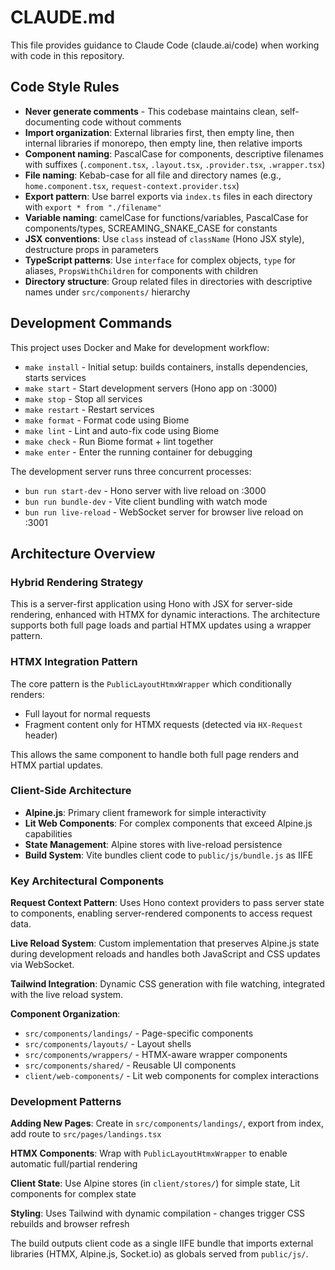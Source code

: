 # CLAUDE.md

This file provides guidance to Claude Code (claude.ai/code) when working with code in this repository.

## Code Style Rules

- **Never generate comments** - This codebase maintains clean, self-documenting code without comments
- **Import organization**: External libraries first, then empty line, then internal libraries if monorepo, then empty line, then relative imports
- **Component naming**: PascalCase for components, descriptive filenames with suffixes (`.component.tsx`, `.layout.tsx`, `.provider.tsx`, `.wrapper.tsx`)
- **File naming**: Kebab-case for all file and directory names (e.g., `home.component.tsx`, `request-context.provider.tsx`)
- **Export pattern**: Use barrel exports via `index.ts` files in each directory with `export * from "./filename"`
- **Variable naming**: camelCase for functions/variables, PascalCase for components/types, SCREAMING_SNAKE_CASE for constants
- **JSX conventions**: Use `class` instead of `className` (Hono JSX style), destructure props in parameters
- **TypeScript patterns**: Use `interface` for complex objects, `type` for aliases, `PropsWithChildren` for components with children
- **Directory structure**: Group related files in directories with descriptive names under `src/components/` hierarchy

## Development Commands

This project uses Docker and Make for development workflow:

- `make install` - Initial setup: builds containers, installs dependencies, starts services
- `make start` - Start development servers (Hono app on :3000)
- `make stop` - Stop all services
- `make restart` - Restart services
- `make format` - Format code using Biome
- `make lint` - Lint and auto-fix code using Biome  
- `make check` - Run Biome format + lint together
- `make enter` - Enter the running container for debugging

The development server runs three concurrent processes:
- `bun run start-dev` - Hono server with live reload on :3000
- `bun run bundle-dev` - Vite client bundling with watch mode
- `bun run live-reload` - WebSocket server for browser live reload on :3001

## Architecture Overview

### Hybrid Rendering Strategy
This is a server-first application using Hono with JSX for server-side rendering, enhanced with HTMX for dynamic interactions. The architecture supports both full page loads and partial HTMX updates using a wrapper pattern.

### HTMX Integration Pattern
The core pattern is the `PublicLayoutHtmxWrapper` which conditionally renders:
- Full layout for normal requests
- Fragment content only for HTMX requests (detected via `HX-Request` header)

This allows the same component to handle both full page renders and HTMX partial updates.

### Client-Side Architecture
- **Alpine.js**: Primary client framework for simple interactivity
- **Lit Web Components**: For complex components that exceed Alpine.js capabilities
- **State Management**: Alpine stores with live-reload persistence
- **Build System**: Vite bundles client code to `public/js/bundle.js` as IIFE

### Key Architectural Components

**Request Context Pattern**: Uses Hono context providers to pass server state to components, enabling server-rendered components to access request data.

**Live Reload System**: Custom implementation that preserves Alpine.js state during development reloads and handles both JavaScript and CSS updates via WebSocket.

**Tailwind Integration**: Dynamic CSS generation with file watching, integrated with the live reload system.

**Component Organization**:
- `src/components/landings/` - Page-specific components
- `src/components/layouts/` - Layout shells
- `src/components/wrappers/` - HTMX-aware wrapper components
- `src/components/shared/` - Reusable UI components
- `client/web-components/` - Lit web components for complex interactions

### Development Patterns

**Adding New Pages**: Create in `src/components/landings/`, export from index, add route to `src/pages/landings.tsx`

**HTMX Components**: Wrap with `PublicLayoutHtmxWrapper` to enable automatic full/partial rendering

**Client State**: Use Alpine stores (in `client/stores/`) for simple state, Lit components for complex state

**Styling**: Uses Tailwind with dynamic compilation - changes trigger CSS rebuilds and browser refresh

The build outputs client code as a single IIFE bundle that imports external libraries (HTMX, Alpine.js, Socket.io) as globals served from `public/js/`.